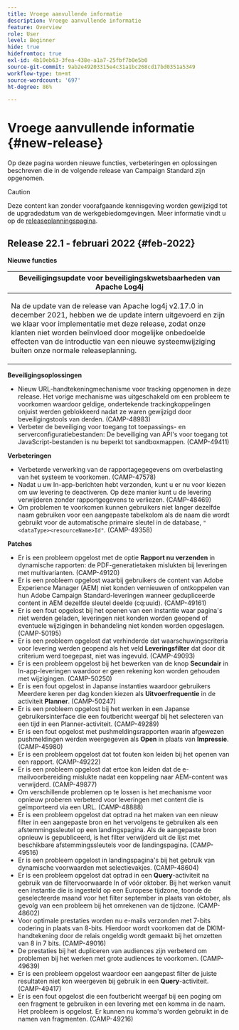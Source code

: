 ```yaml
---
title: Vroege aanvullende informatie
description: Vroege aanvullende informatie
feature: Overview
role: User
level: Beginner
hide: true
hidefromtoc: true
exl-id: 4b10eb63-3fea-438e-a1a7-25fbf7b0e5b0
source-git-commit: 9ab2e49203315e4c31a1bc268cd17bd0351a5349
workflow-type: tm+mt
source-wordcount: '697'
ht-degree: 86%

---
```


# Vroege aanvullende informatie {#new-release}

Op deze pagina worden nieuwe functies, verbeteringen en oplossingen beschreven die in de volgende release van Campaign Standard zijn opgenomen.

>[!CAUTION]
>
> Deze content kan zonder voorafgaande kennisgeving worden gewijzigd tot de upgradedatum van de werkgebiedomgevingen. Meer informatie vindt u op de [releaseplanningspagina](../../rn/using/release-planning.md).

## Release 22.1 - februari 2022 {#feb-2022}


**Nieuwe functies**


<table> 
<thead> 
<tr> 
<th> <strong>Beveiligingsupdate voor beveiligingskwetsbaarheden van Apache Log4j</strong><br /> </th> 
</tr> 
</thead> 
<tbody> 
<tr> 
<td>
<p>Na de update van de release van Apache log4j v2.17.0 in december 2021, hebben we de update intern uitgevoerd en zijn we klaar voor implementatie met deze release, zodat onze klanten niet worden beïnvloed door mogelijke onbedoelde effecten van de introductie van een nieuwe systeemwijziging buiten onze normale releaseplanning.</p>
</td> 
</tr> 
</tbody> 
</table>

**Beveiligingsoplossingen**

* Nieuw URL-handtekeningmechanisme voor tracking opgenomen in deze release. Het vorige mechanisme was uitgeschakeld om een probleem te voorkomen waardoor geldige, ondertekende trackingkoppelingen onjuist werden geblokkeerd nadat ze waren gewijzigd door beveiligingstools van derden. (CAMP-48983)
* Verbeter de beveiliging voor toegang tot toepassings- en serverconfiguratiebestanden: De beveiliging van API&#39;s voor toegang tot JavaScript-bestanden is nu beperkt tot sandboxmappen. (CAMP-49411)

**Verbeteringen**

* Verbeterde verwerking van de rapportagegegevens om overbelasting van het systeem te voorkomen. (CAMP-47578)
* Nadat u uw In-app-berichten hebt verzonden, kunt u er nu voor kiezen om uw levering te deactiveren. Op deze manier kunt u de levering verwijderen zonder rapportgegevens te verliezen. (CAMP-48469)
* Om problemen te voorkomen kunnen gebruikers niet langer dezelfde naam gebruiken voor een aangepaste tabelkolom als de naam die wordt gebruikt voor de automatische primaire sleutel in de database, `"<dataType><resourceName>Id"`. (CAMP-49358)

**Patches**

* Er is een probleem opgelost met de optie **Rapport nu verzenden** in dynamische rapporten: de PDF-generatietaken mislukten bij leveringen met multivarianten. (CAMP-49120)
* Er is een probleem opgelost waarbij gebruikers de content van Adobe Experience Manager (AEM) niet konden vernieuwen of ontkoppelen van hun Adobe Campaign Standard-leveringen wanneer gedupliceerde content in AEM dezelfde sleutel deelde (cq:uuid). (CAMP-49161)
* Er is een fout opgelost bij het openen van een instantie waar pagina&#39;s niet werden geladen, leveringen niet konden worden geopend of eventuele wijzigingen in behandeling niet konden worden opgeslagen. (CAMP-50195)
* Er is een probleem opgelost dat verhinderde dat waarschuwingscriteria voor levering werden geopend als het veld **Leveringsfilter** dat door dit criterium werd toegepast, niet was ingevuld. (CAMP-49093)
* Er is een probleem opgelost bij het bewerken van de knop **Secundair** in In-app-leveringen waardoor er geen rekening kon worden gehouden met wijzigingen. (CAMP-50250)
* Er is een fout opgelost in Japanse instanties waardoor gebruikers Meerdere keren per dag konden kiezen als **Uitvoerfrequentie** in de activiteit **Planner**. (CAMP-50247)
* Er is een probleem opgelost bij het werken in een Japanse gebruikersinterface die een foutbericht weergaf bij het selecteren van een tijd in een Planner-activiteit. (CAMP-49289)
* Er is een fout opgelost met pushmeldingsrapporten waarin afgewezen pushmeldingen werden weergegeven als **Open** in plaats van **Impressie**. (CAMP-45980)
* Er is een probleem opgelost dat tot fouten kon leiden bij het openen van een rapport. (CAMP-49222)
* Er is een probleem opgelost dat ertoe kon leiden dat de e-mailvoorbereiding mislukte nadat een koppeling naar AEM-content was verwijderd. (CAMP-49877)
* Om verschillende problemen op te lossen is het mechanisme voor opnieuw proberen verbeterd voor leveringen met content die is geïmporteerd via een URL. (CAMP-48888)
* Er is een probleem opgelost dat optrad na het maken van een nieuw filter in een aangepaste bron en het vervolgens te gebruiken als een afstemmingssleutel op een landingspagina. Als de aangepaste bron opnieuw is gepubliceerd, is het filter verwijderd uit de lijst met beschikbare afstemmingssleutels voor de landingspagina. (CAMP-49516)
* Er is een probleem opgelost in landingspagina&#39;s bij het gebruik van dynamische voorwaarden met selectievakjes. (CAMP-48604)
* Er is een probleem opgelost dat optrad in een **Query**-activiteit na gebruik van de filtervoorwaarde In of vóór oktober. Bij het werken vanuit een instantie die is ingesteld op een Europese tijdzone, toonde de geselecteerde maand voor het filter september in plaats van oktober, als gevolg van een probleem bij het omrekenen van de tijdzone. (CAMP-48602)
* Voor optimale prestaties worden nu e-mails verzonden met 7-bits codering in plaats van 8-bits. Hierdoor wordt voorkomen dat de DKIM-handtekening door de relais ongeldig wordt gemaakt bij het omzetten van 8 in 7 bits. (CAMP-49016)
* De prestaties bij het dupliceren van audiences zijn verbeterd om problemen bij het werken met grote audiences te voorkomen. (CAMP-49639)
* Er is een probleem opgelost waardoor een aangepast filter de juiste resultaten niet kon weergeven bij gebruik in een **Query**-activiteit. (CAMP-49417)
* Er is een fout opgelost die een foutbericht weergaf bij een poging om een fragment te gebruiken in een levering met een komma in de naam. Het probleem is opgelost. Er kunnen nu komma&#39;s worden gebruikt in de namen van fragmenten. (CAMP-49216)